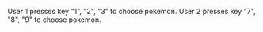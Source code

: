 User 1 presses key "1", "2", "3" to choose pokemon.
User 2 presses key "7", "8", "9" to choose pokemon.